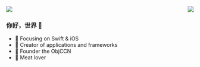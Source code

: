 
<img align="top" src="https://github-readme-stats.vercel.app/api/top-langs/?username=Lazy-Xiao&hide=javascript&layout=compact" />
<img align="right" src="https://github-readme-stats.vercel.app/api?username=Lazy-Xiao&show_icons=true&icon_color=CE1D2D&text_color=718096&bg_color=ffffff&hide_title=true" />





### 你好，世界 👋



- :orange_book: Focusing on Swift & iOS
- :hammer: Creator of applications and frameworks
- :ram: Founder the ObjCCN
- :meat_on_bone: Meat lover
